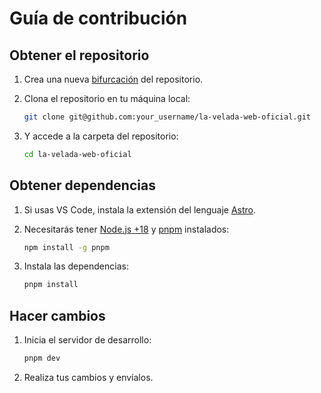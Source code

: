 # Guía de contribución

## Obtener el repositorio

1. Crea una nueva [bifurcación](https://github.com/midudev/la-velada-web-oficial/fork) del repositorio.
2. Clona el repositorio en tu máquina local:

   ```sh
   git clone git@github.com:your_username/la-velada-web-oficial.git
   ```

3. Y accede a la carpeta del repositorio:

   ```sh
   cd la-velada-web-oficial
   ```

## Obtener dependencias

1. Si usas VS Code, instala la extensión del lenguaje [Astro](https://marketplace.visualstudio.com/items?itemName=astro-build.astro-vscode).
2. Necesitarás tener [Node.js +18](https://nodejs.org/) y [pnpm](https://pnpm.io/) instalados:

   ```sh
   npm install -g pnpm
   ```

3. Instala las dependencias:

   ```sh
   pnpm install
   ```

## Hacer cambios

1. Inicia el servidor de desarrollo:

   ```sh
   pnpm dev
   ```

2. Realiza tus cambios y envíalos.

